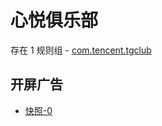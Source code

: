 # 心悦俱乐部

存在 1 规则组 - [com.tencent.tgclub](/src/apps/com.tencent.tgclub.ts)

## 开屏广告

- [快照-0](https://i.gkd.li/import/import/13163289)
